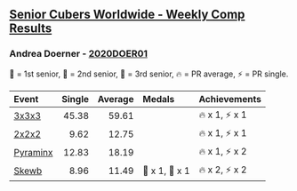 <style>table {white-space: nowrap;}</style>
<link rel="stylesheet" type="text/css" href="/scw-comp/css/flags.css" />

## [Senior Cubers Worldwide - Weekly Comp Results](/scw-comp/results/)
### Andrea Doerner - [2020DOER01](https://www.worldcubeassociation.org/persons/2020DOER01)

<span style="white-space: nowrap;">🥇 = 1st senior</span>, <span style="white-space: nowrap;">🥈 = 2nd senior</span>, <span style="white-space: nowrap;">🥉 = 3rd senior</span>, <span style="white-space: nowrap;">🔥 = PR average</span>, <span style="white-space: nowrap;">⚡ = PR single</span>.

| Event | Single | Average | Medals | Achievements|
| :-- | --: | --: | :-- | :-- |
| [3x3x3](333.md) | 45.38 | 59.61 |  | 🔥 x 1, ⚡ x 1 |
| [2x2x2](222.md) | 9.62 | 12.75 |  | 🔥 x 1, ⚡ x 1 |
| [Pyraminx](pyram.md) | 12.83 | 18.19 |  | 🔥 x 1, ⚡ x 2 |
| [Skewb](skewb.md) | 8.96 | 11.49 | 🥇 x 1, 🥉 x 1 | 🔥 x 2, ⚡ x 2 |

<!-- Global site tag (gtag.js) - Google Analytics -->
<script async src="https://www.googletagmanager.com/gtag/js?id=UA-86348435-3"></script>
<script>window.dataLayer = window.dataLayer || []; function gtag() {dataLayer.push(arguments);} gtag('js', new Date()); gtag('config', 'UA-86348435-3');</script>
